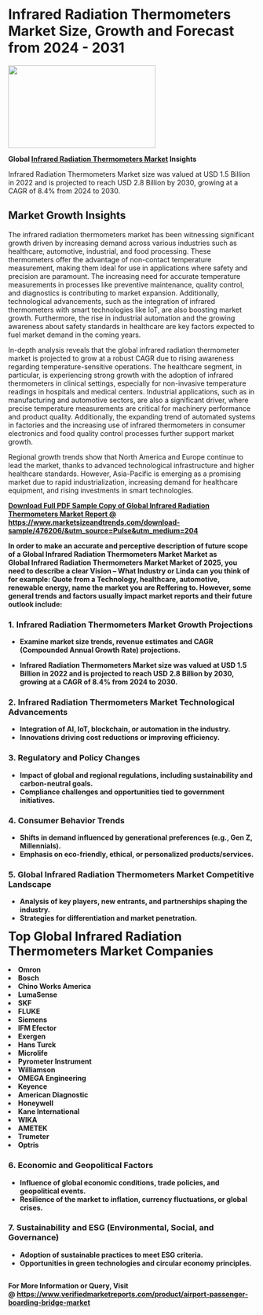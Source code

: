<H1>Infrared Radiation Thermometers Market Size, Growth and Forecast from 2024 - 2031</H1><img class="aligncenter size-medium wp-image-584254" src="https://thirdeyenews.in/wp-content/uploads/2024/09/Global-Market-Research-300x168.jpeg" alt="" width="300" height="168" /><p><strong>Global&nbsp;<a href="https://www.marketsizeandtrends.com/download-sample/476206/&amp;utm_source=Pulse&amp;utm_medium=204">Infrared Radiation Thermometers Market</a> Insights</strong></p><p>Infrared Radiation Thermometers Market size was valued at USD 1.5 Billion in 2022 and is projected to reach USD 2.8 Billion by 2030, growing at a CAGR of 8.4% from 2024 to 2030.</p><p><h2>Market Growth Insights</h2> <p>The infrared radiation thermometers market has been witnessing significant growth driven by increasing demand across various industries such as healthcare, automotive, industrial, and food processing. These thermometers offer the advantage of non-contact temperature measurement, making them ideal for use in applications where safety and precision are paramount. The increasing need for accurate temperature measurements in processes like preventive maintenance, quality control, and diagnostics is contributing to market expansion. Additionally, technological advancements, such as the integration of infrared thermometers with smart technologies like IoT, are also boosting market growth. Furthermore, the rise in industrial automation and the growing awareness about safety standards in healthcare are key factors expected to fuel market demand in the coming years.</p> <p><strong><a href="#"></a></strong></p> <p>In-depth analysis reveals that the global infrared radiation thermometer market is projected to grow at a robust CAGR due to rising awareness regarding temperature-sensitive operations. The healthcare segment, in particular, is experiencing strong growth with the adoption of infrared thermometers in clinical settings, especially for non-invasive temperature readings in hospitals and medical centers. Industrial applications, such as in manufacturing and automotive sectors, are also a significant driver, where precise temperature measurements are critical for machinery performance and product quality. Additionally, the expanding trend of automated systems in factories and the increasing use of infrared thermometers in consumer electronics and food quality control processes further support market growth.</p> <p>Regional growth trends show that North America and Europe continue to lead the market, thanks to advanced technological infrastructure and higher healthcare standards. However, Asia-Pacific is emerging as a promising market due to rapid industrialization, increasing demand for healthcare equipment, and rising investments in smart technologies.</p> <p><strong><a href="#"></p><p><span class=""><strong>Download Full PDF Sample Copy of Global Infrared Radiation Thermometers Market Report</strong> @ <a href="https://www.marketsizeandtrends.com/download-sample/476206/&amp;utm_source=Pulse&amp;utm_medium=204" target="_blank">https://www.marketsizeandtrends.com/download-sample/476206/&amp;utm_source=Pulse&amp;utm_medium=204</a></span></p><p>In order to make an accurate and perceptive description of future scope of a Global&nbsp;Infrared Radiation Thermometers Market Market as Global&nbsp;Infrared Radiation Thermometers Market Market of 2025, you need to describe a clear Vision &ndash; What Industry or Linda can you think of for example: Quote from a Technology, healthcare, automotive, renewable energy, name the market you are Reffering to. However, some general trends and factors usually impact market reports and their future outlook include:</p><h3>1.&nbsp;<strong>Infrared Radiation Thermometers Market Growth Projections</strong></h3><ul><li>Examine market size trends, revenue estimates and CAGR (Compounded Annual Growth Rate) projections.</li><li><p>Infrared Radiation Thermometers Market size was valued at USD 1.5 Billion in 2022 and is projected to reach USD 2.8 Billion by 2030, growing at a CAGR of 8.4% from 2024 to 2030.</p></li></ul><h3>2.&nbsp;<strong>Infrared Radiation Thermometers Market Technological Advancements</strong></h3><ul><li>Integration of AI, IoT, blockchain, or automation in the industry.</li><li>Innovations driving cost reductions or improving efficiency.</li></ul><h3>3.&nbsp;<strong>Regulatory and Policy Changes</strong></h3><ul><li>Impact of global and regional regulations, including sustainability and carbon-neutral goals.</li><li>Compliance challenges and opportunities tied to government initiatives.</li></ul><h3>4.&nbsp;<strong>Consumer Behavior Trends</strong></h3><ul><li>Shifts in demand influenced by generational preferences (e.g., Gen Z, Millennials).</li><li>Emphasis on eco-friendly, ethical, or personalized products/services.</li></ul><h3>5.&nbsp;<strong>Global Infrared Radiation Thermometers Market Competitive Landscape</strong></h3><ul><li>Analysis of key players, new entrants, and partnerships shaping the industry.</li><li>Strategies for differentiation and market penetration.</li></ul><p data-pm-slice="1 1 []"><span style="color: inherit; font-family: inherit; font-size: 25px;">Top Global Infrared Radiation Thermometers Market Companies</span></p><div class="" data-test-id=""><p><li>Omron</li><li> Bosch</li><li> Chino Works America</li><li> LumaSense</li><li> SKF</li><li> FLUKE</li><li> Siemens</li><li> IFM Efector</li><li> Exergen</li><li> Hans Turck</li><li> Microlife</li><li> Pyrometer Instrument</li><li> Williamson</li><li> OMEGA Engineering</li><li> Keyence</li><li> American Diagnostic</li><li> Honeywell</li><li> Kane International</li><li> WIKA</li><li> AMETEK</li><li> Trumeter</li><li> Optris</li></p></div><h3>6.&nbsp;<strong>Economic and Geopolitical Factors</strong></h3><ul><li>Influence of global economic conditions, trade policies, and geopolitical events.</li><li>Resilience of the market to inflation, currency fluctuations, or global crises.</li></ul><h3>7.&nbsp;<strong>Sustainability and ESG (Environmental, Social, and Governance)</strong></h3><ul><li>Adoption of sustainable practices to meet ESG criteria.</li><li>Opportunities in green technologies and circular economy principles.</li></ul><h2><strong style="font-size: 14px;">For More Information or Query, Visit @&nbsp;</strong><a style="background-color: #ffffff; font-size: 14px;" href="https://www.marketsizeandtrends.com/report/infrared-radiation-thermometers-market/" target="_blank">https://www.verifiedmarketreports.com/product/airport-passenger-boarding-bridge-market</a></h2>

